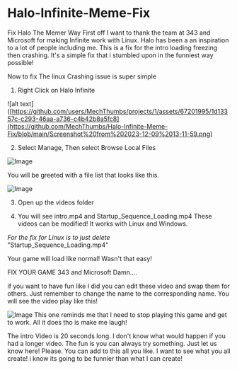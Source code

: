 # Halo-Infinite-Meme-Fix
Fix Halo The Memer Way
First off I want to thank the team at 343 and Microsoft for making Infinite work with Linux. Halo has been a an inspiration to a lot of people including me. This is a fix for the intro loading freezing then crashing. It's a simple fix that i stumbled upon in the funniest way possible!


Now to fix The linux Crashing issue is super simple

1. Right Click on Halo Infinite

![alt text]([https://github.com/users/MechThumbs/projects/1/assets/67201995/1d13357c-c293-46aa-a736-c4b42b8a5fc8](https://github.com/MechThumbs/Halo-Infinite-Meme-Fix/blob/main/Screenshot%20from%202023-12-09%2013-11-59.png)

2. Select Manage, Then select Browse Local Files

![Image](https://github.com/users/MechThumbs/projects/1/assets/67201995/6ce1894e-a506-472d-9dc8-3a9789eb1a12)

You will be greeted with a file list that looks like this.

![Image](https://github.com/users/MechThumbs/projects/1/assets/67201995/d9994f57-cbfa-4151-875b-3f3a495fb739)

3. Open up the videos folder

4. You will see intro.mp4 and Startup_Sequence_Loading.mp4
These videos can be modified! It works with Linux and Windows. 

*For the fix for Linux is to just delete*  
    "Startup_Sequence_Loading.mp4"

Your game will load like normal! Wasn't that easy!

FIX YOUR GAME 343 and Microsoft Damn....

if you want to have fun like I did you can edit these video and swap them for others. Just remember to change the name to the corresponding name.  You will see the video play like this!

![Image](https://github.com/users/MechThumbs/projects/1/assets/67201995/41ce23fa-636b-4f99-a7c7-72d9fee090b4)
This one reminds me that I need to stop playing this game and get to work. All it does tho is make me laugh!

The intro Video is 20 seconds long. I don't know what would happen if you had a longer video. The fun is you can always try something. Just let us know here! Please. You can add to this all you like. I want to see what you all create! i know its going to be funnier than what I can create!

